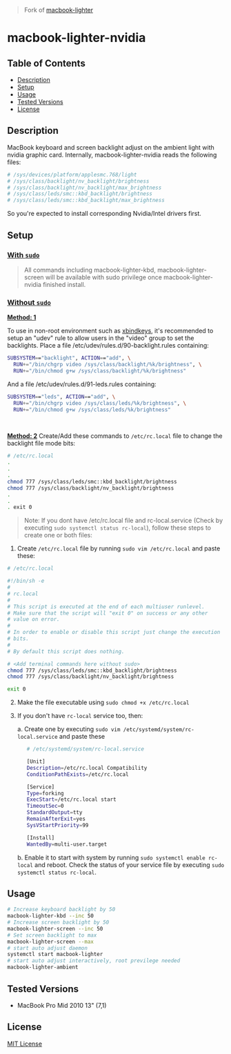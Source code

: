 > Fork of [macbook-lighter](https://github.com/harttle/macbook-lighter)

# macbook-lighter-nvidia

## Table of Contents

- [Description](#description)
- [Setup](#setup)
- [Usage](#usage)
- [Tested Versions](#tested%20versions)
- [License](#license)

## Description

MacBook keyboard and screen backlight adjust on the ambient light with nvidia graphic card.
Internally, macbook-lighter-nvidia reads the following files:

```bash
# /sys/devices/platform/applesmc.768/light
# /sys/class/backlight/nv_backlight/brightness
# /sys/class/backlight/nv_backlight/max_brightness
# /sys/class/leds/smc::kbd_backlight/brightness
# /sys/class/leds/smc::kbd_backlight/max_brightness
```

So you're expected to install corresponding Nvidia/Intel drivers first.

## Setup

### <u>With `sudo`</u>

> All commands including macbook-lighter-kbd, macbook-lighter-screen will be available with sudo privilege once macbook-lighter-nvidia finished install.

### <u>Without `sudo`</u>

<u>__Method: 1__</u>

To use in non-root environment such as [xbindkeys](https://wiki.archlinux.org/index.php/Xbindkeys),
it's recommended to setup an "udev" rule to allow users in the
"video" group to set the backlights.
Place a file /etc/udev/rules.d/90-backlight.rules containing:

```bash
SUBSYSTEM=="backlight", ACTION=="add", \
  RUN+="/bin/chgrp video /sys/class/backlight/%k/brightness", \
  RUN+="/bin/chmod g+w /sys/class/backlight/%k/brightness"
```

And a file /etc/udev/rules.d/91-leds.rules containing:

```bash
SUBSYSTEM=="leds", ACTION=="add", \
  RUN+="/bin/chgrp video /sys/class/leds/%k/brightness", \
  RUN+="/bin/chmod g+w /sys/class/leds/%k/brightness"
```

<br/>

<u>__Method: 2__</u>
Create/Add these commands to `/etc/rc.local` file to change the backlight file mode bits:

```bash
# /etc/rc.local
.
.
.
chmod 777 /sys/class/leds/smc::kbd_backlight/brightness
chmod 777 /sys/class/backlight/nv_backlight/brightness
.
.
. exit 0
```

> Note: If you dont have /etc/rc.local file and rc-local.service (Check by executing `sudo systemctl status rc-local`), follow these steps to create one or both files:

1. Create `/etc/rc.local` file by running `sudo vim /etc/rc.local` and paste these:

```bash
# /etc/rc.local

#!/bin/sh -e
#
# rc.local
#
# This script is executed at the end of each multiuser runlevel.
# Make sure that the script will "exit 0" on success or any other
# value on error.
#
# In order to enable or disable this script just change the execution
# bits.
#
# By default this script does nothing.

# <Add terminal commands here without sudo>
chmod 777 /sys/class/leds/smc::kbd_backlight/brightness
chmod 777 /sys/class/backlight/nv_backlight/brightness

exit 0
```

2. Make the file executable using `sudo chmod +x /etc/rc.local`

3. If you don't have `rc-local` service too, then:

    a.  Create one by executing `sudo vim /etc/systemd/system/rc-local.service` and paste these

     ```bash
        # /etc/systemd/system/rc-local.service

        [Unit]
        Description=/etc/rc.local Compatibility
        ConditionPathExists=/etc/rc.local

        [Service]
        Type=forking
        ExecStart=/etc/rc.local start
        TimeoutSec=0
        StandardOutput=tty
        RemainAfterExit=yes
        SysVStartPriority=99

        [Install]
        WantedBy=multi-user.target
  
     ```
     b.  Enable it to start with system by running `sudo systemctl enable rc-local` and reboot. Check the status of your service file by executing `sudo systemctl status rc-local`.


## Usage

```bash
# Increase keyboard backlight by 50
macbook-lighter-kbd --inc 50
# Increase screen backlight by 50
macbook-lighter-screen --inc 50
# Set screen backlight to max
macbook-lighter-screen --max
# start auto adjust daemon
systemctl start macbook-lighter
# start auto adjust interactively, root previlege needed
macbook-lighter-ambient
```

## Tested Versions

* MacBook Pro Mid 2010 13" (7,1)


## License

[MIT License](/LICENSE)